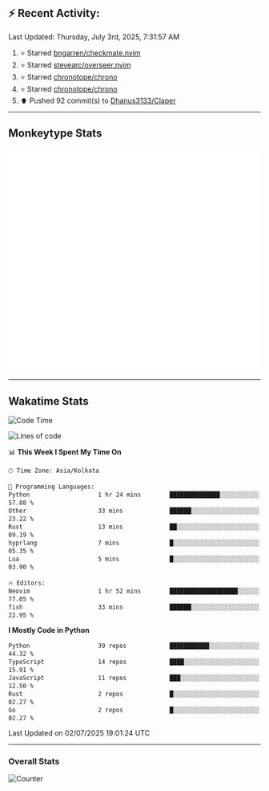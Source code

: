 ## :zap: Recent Activity:
<!--RECENT_ACTIVITY:last_update-->
Last Updated: Thursday, July 3rd, 2025, 7:31:57 AM
<!--RECENT_ACTIVITY:last_update_end-->
<!--RECENT_ACTIVITY:start-->
1. ⭐ Starred [bngarren/checkmate.nvim](https://github.com/bngarren/checkmate.nvim)<br>
2. ⭐ Starred [stevearc/overseer.nvim](https://github.com/stevearc/overseer.nvim)<br>
3. ⭐ Starred [chronotope/chrono](https://github.com/chronotope/chrono)<br>
4. ⭐ Starred [chronotope/chrono](https://github.com/chronotope/chrono)<br>
5. ⬆️ Pushed 92 commit(s) to [Dhanus3133/Claper](https://github.com/Dhanus3133/Claper)<br>
<!--RECENT_ACTIVITY:end-->

---

## Monkeytype Stats
<a href="https://monkeytype.com/profile/dhanus">
  <img src="https://raw.githubusercontent.com/Dhanus3133/Dhanus3133/monkeytype/monkeytype-lb.svg" alt="Monkeytype Profile" />
</a>

---

## Wakatime Stats
<!--START_SECTION:waka-->
![Code Time](http://img.shields.io/badge/Code%20Time-2%2C775%20hrs%201%20min-blue)

![Lines of code](https://img.shields.io/badge/From%20Hello%20World%20I%27ve%20Written-4.8%20million%20lines%20of%20code-blue)

📊 **This Week I Spent My Time On** 

```text
🕑︎ Time Zone: Asia/Kolkata

💬 Programming Languages: 
Python                   1 hr 24 mins        ██████████████░░░░░░░░░░░   57.88 % 
Other                    33 mins             ██████░░░░░░░░░░░░░░░░░░░   23.22 % 
Rust                     13 mins             ██░░░░░░░░░░░░░░░░░░░░░░░   09.19 % 
hyprlang                 7 mins              █░░░░░░░░░░░░░░░░░░░░░░░░   05.35 % 
Lua                      5 mins              █░░░░░░░░░░░░░░░░░░░░░░░░   03.90 % 

🔥 Editors: 
Neovim                   1 hr 52 mins        ███████████████████░░░░░░   77.05 % 
fish                     33 mins             ██████░░░░░░░░░░░░░░░░░░░   22.95 % 
```

**I Mostly Code in Python** 

```text
Python                   39 repos            ███████████░░░░░░░░░░░░░░   44.32 % 
TypeScript               14 repos            ████░░░░░░░░░░░░░░░░░░░░░   15.91 % 
JavaScript               11 repos            ███░░░░░░░░░░░░░░░░░░░░░░   12.50 % 
Rust                     2 repos             █░░░░░░░░░░░░░░░░░░░░░░░░   02.27 % 
Go                       2 repos             █░░░░░░░░░░░░░░░░░░░░░░░░   02.27 % 
```




 Last Updated on 02/07/2025 19:01:24 UTC
<!--END_SECTION:waka-->
---

### Overall Stats

<img src="https://moe-counter.glitch.me/get/@Dhanus3133?theme=asoul" alt="Counter" />
